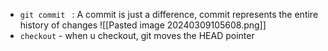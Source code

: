 - `git commit `  : A commit is just a difference, commit represents the entire history of changes
![[Pasted image 20240309105608.png]]
- `checkout` - when u checkout, git moves the HEAD pointer
